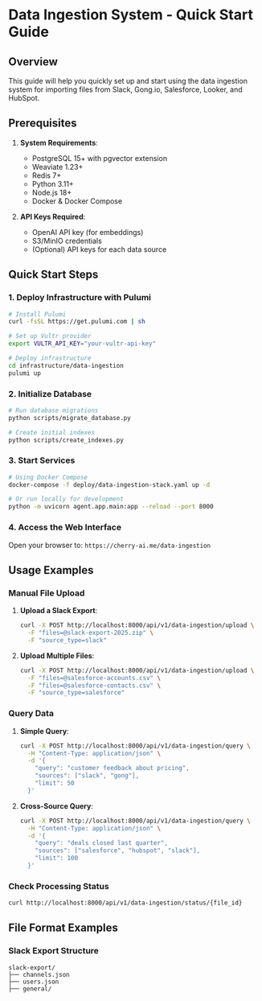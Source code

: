 # Data Ingestion System - Quick Start Guide

## Overview
This guide will help you quickly set up and start using the data ingestion system for importing files from Slack, Gong.io, Salesforce, Looker, and HubSpot.

## Prerequisites

1. **System Requirements**:
   - PostgreSQL 15+ with pgvector extension
   - Weaviate 1.23+
   - Redis 7+
   - Python 3.11+
   - Node.js 18+
   - Docker & Docker Compose

2. **API Keys Required**:
   - OpenAI API key (for embeddings)
   - S3/MinIO credentials
   - (Optional) API keys for each data source

## Quick Start Steps

### 1. Deploy Infrastructure with Pulumi

```bash
# Install Pulumi
curl -fsSL https://get.pulumi.com | sh

# Set up Vultr provider
export VULTR_API_KEY="your-vultr-api-key"

# Deploy infrastructure
cd infrastructure/data-ingestion
pulumi up
```

### 2. Initialize Database

```bash
# Run database migrations
python scripts/migrate_database.py

# Create initial indexes
python scripts/create_indexes.py
```

### 3. Start Services

```bash
# Using Docker Compose
docker-compose -f deploy/data-ingestion-stack.yaml up -d

# Or run locally for development
python -m uvicorn agent.app.main:app --reload --port 8000
```

### 4. Access the Web Interface

Open your browser to: `https://cherry-ai.me/data-ingestion`

## Usage Examples

### Manual File Upload

1. **Upload a Slack Export**:
   ```bash
   curl -X POST http://localhost:8000/api/v1/data-ingestion/upload \
     -F "files=@slack-export-2025.zip" \
     -F "source_type=slack"
   ```

2. **Upload Multiple Files**:
   ```bash
   curl -X POST http://localhost:8000/api/v1/data-ingestion/upload \
     -F "files=@salesforce-accounts.csv" \
     -F "files=@salesforce-contacts.csv" \
     -F "source_type=salesforce"
   ```

### Query Data

1. **Simple Query**:
   ```bash
   curl -X POST http://localhost:8000/api/v1/data-ingestion/query \
     -H "Content-Type: application/json" \
     -d '{
       "query": "customer feedback about pricing",
       "sources": ["slack", "gong"],
       "limit": 50
     }'
   ```

2. **Cross-Source Query**:
   ```bash
   curl -X POST http://localhost:8000/api/v1/data-ingestion/query \
     -H "Content-Type: application/json" \
     -d '{
       "query": "deals closed last quarter",
       "sources": ["salesforce", "hubspot", "slack"],
       "limit": 100
     }'
   ```

### Check Processing Status

```bash
curl http://localhost:8000/api/v1/data-ingestion/status/{file_id}
```

## File Format Examples

### Slack Export Structure
```
slack-export/
├── channels.json
├── users.json
├── general/
